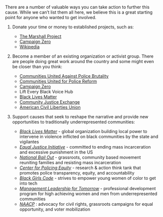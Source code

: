 There are a number of valuable ways you can take action to further this cause. While we can’t list them all here, we believe this is a great starting point for anyone who wanted to get involved.


1. Donate your time or money to established projects, such as:

    * [The Marshall Project](https://www.themarshallproject.org/)
    * [Campaign Zero](https://www.joincampaignzero.org/)
    * [Wikipedia](https://en.wikipedia.org/wiki/List_of_police_reforms_related_to_the_George_Floyd_protests)

1. Become a member of an existing organization or activist group. There are people doing great work around the country and some might even be closer than you think:

    * [Communities United Against Police Brutality](https://www.cuapb.org/)
    * [Communities United for Police Reform](https://www.changethenypd.org/)
    * [Campaign Zero](https://www.joincampaignzero.org/)
    * Lift Every Black Voice Hub
    * [Black Lives Matter](https://blacklivesmatter.com/)
    * [Community Justice Exchange](https://www.communityjusticeexchange.org/)
    * [American Civil Liberties Union](https://www.aclu.org/)

1. Support causes that seek to reshape the narrative and provide new opportunities to traditionally underrepresented communities:

    * [_Black Lives Matter_](https://urldefense.proofpoint.com/v2/url?u=https-3A__blacklivesmatter.com_about_&d=DwMFaQ&c=5VD0RTtNlTh3ycd41b3MUw&r=QIUJiyBQ0qxqtW0hrKiNZg&m=0mI55-vK1p0RWXGXNZI21g20xGWXLkOz8GRqC2hg2NE&s=prGnPKwvNV2Qc-P7v9e7i8iI_OzfAd6aJNj5ZUugqpg&e=) - global organization building local power to intervene in violence inflicted on black communities by the state and vigilantes
    * [_Equal Justice Initiative_](https://urldefense.proofpoint.com/v2/url?u=https-3A__eji.org_about_&d=DwMFaQ&c=5VD0RTtNlTh3ycd41b3MUw&r=QIUJiyBQ0qxqtW0hrKiNZg&m=0mI55-vK1p0RWXGXNZI21g20xGWXLkOz8GRqC2hg2NE&s=n3QN-LxTib85xg627eptGGBFZ9a4D5au1HzgaBzgmKk&e=) - committed to ending mass incarceration and excessive punishment in the US
    * [_National Bail Out_](https://urldefense.proofpoint.com/v2/url?u=https-3A__nationalbailout.org_about_&d=DwMFaQ&c=5VD0RTtNlTh3ycd41b3MUw&r=QIUJiyBQ0qxqtW0hrKiNZg&m=0mI55-vK1p0RWXGXNZI21g20xGWXLkOz8GRqC2hg2NE&s=m_TtvCtprZ_4DA--_uSkPFbAF2V17wd2I2xcn2g8cts&e=) - grassroots, community based movement reuniting families and resisting mass incarceration
    * [_Center for Policing Equity_](https://urldefense.proofpoint.com/v2/url?u=https-3A__policingequity.org_&d=DwMFaQ&c=5VD0RTtNlTh3ycd41b3MUw&r=QIUJiyBQ0qxqtW0hrKiNZg&m=0mI55-vK1p0RWXGXNZI21g20xGWXLkOz8GRqC2hg2NE&s=Rz9pTUX24fNNFmwgun4yNC5umLxz5vqvYIwLRnvdr18&e=) - research & action think tank that promotes police transparency, equity, and accountability
    * [_Black Girls Code_](https://urldefense.proofpoint.com/v2/url?u=https-3A__www.blackgirlscode.com_&d=DwMFaQ&c=5VD0RTtNlTh3ycd41b3MUw&r=QIUJiyBQ0qxqtW0hrKiNZg&m=0mI55-vK1p0RWXGXNZI21g20xGWXLkOz8GRqC2hg2NE&s=C4AO8XyJGuvyj91FRZw0L3UHECKQc0O6ysy9RyWC2wg&e=) - strives to empower young women of color to get into tech
    * [_Management Leadership for Tomorrow_](https://urldefense.proofpoint.com/v2/url?u=https-3A__mlt.org_&d=DwMFaQ&c=5VD0RTtNlTh3ycd41b3MUw&r=QIUJiyBQ0qxqtW0hrKiNZg&m=0mI55-vK1p0RWXGXNZI21g20xGWXLkOz8GRqC2hg2NE&s=rBa8Rh_mvpHzRmugCYCrpchvrpnoqLMSRMH1oL3iqSE&e=) - professional development program for high achieving women and men from underrepresented communities
    * [_NAACP_](https://urldefense.proofpoint.com/v2/url?u=https-3A__www.naacp.org_&d=DwMFaQ&c=5VD0RTtNlTh3ycd41b3MUw&r=QIUJiyBQ0qxqtW0hrKiNZg&m=0mI55-vK1p0RWXGXNZI21g20xGWXLkOz8GRqC2hg2NE&s=dxlZuJQtsfZZIjjlyPo0w2-0BQN-zrrG0rUslPT-k6o&e=) : advocacy for civil rights, grassroots campaigns for equal opportunity, and voter mobilization
